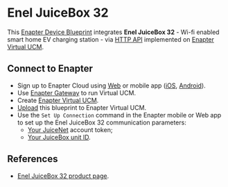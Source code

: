# Enel JuiceBox 32

This [Enapter Device Blueprint](https://go.enapter.com/marketplace-readme) integrates **Enel JuiceBox 32** - Wi-fi enabled smart home EV charging station - via [HTTP API](https://go.enapter.com/developers-enapter-http) implemented on [Enapter Virtual UCM](https://go.enapter.com/handbook-vucm).

## Connect to Enapter

- Sign up to Enapter Cloud using [Web](https://cloud.enapter.com/) or mobile app ([iOS](https://apps.apple.com/app/id1388329910), [Android](https://play.google.com/store/apps/details?id=com.enapter&hl=en)).
- Use [Enapter Gateway](https://go.enapter.com/handbook-gateway-setup) to run Virtual UCM.
- Create [Enapter Virtual UCM](https://go.enapter.com/handbook-vucm).
- [Upload](https://go.enapter.com/developers-upload-blueprint) this blueprint to Enapter Virtual UCM.
- Use the `Set Up Connection` command in the Enapter mobile or Web app to set up the Enel JuiceBox 32 communication parameters:
  - [Your JuiceNet](https://go.enapter.com/juicenet-home) account token;
  - [Your JuiceBox unit ID](https://go.enapter.com/enel-juicebox-id).

## References

- [Enel JuiceBox 32 product page](https://go.enapter.com/enel-juicebox32).
